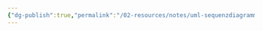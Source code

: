 ```yaml
---
{"dg-publish":true,"permalink":"/02-resources/notes/uml-sequenzdiagramme/","tags":["UML/Sequenzdiagramme","empty"]}
---
```


